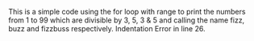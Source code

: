 This is a simple code using the for loop with range to print the numbers from 1 to 99 which are divisible by 3, 5, 3 & 5 and calling the name fizz, buzz and fizzbuss respectively.
Indentation Error in line 26.